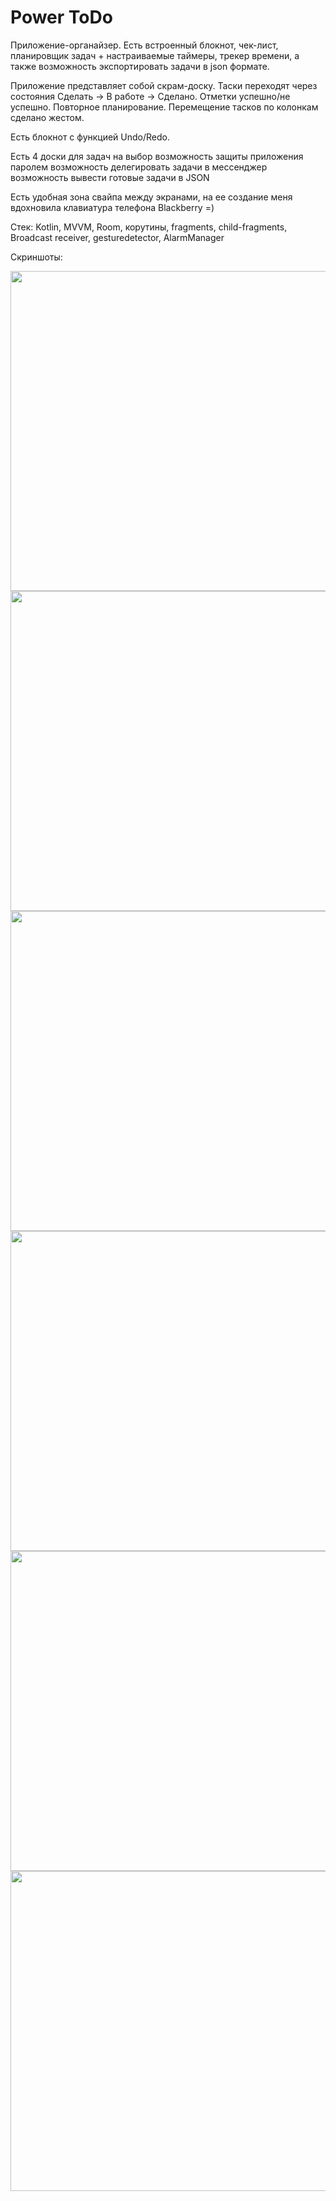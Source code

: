  
Power ToDo
=============
Приложение-органайзер. Eсть встроенный блокнот, чек-лист, планировщик задач + настраиваемые таймеры, трекер времени, а также возможность экспортировать задачи в json формате.

Приложение представляет собой скрам-доску.  Таски переходят через состояния Сделать -> В работе -> Сделано. Отметки успешно/не успешно. Повторное планирование. Перемещение тасков
по колонкам сделано жестом.

Есть блокнот с функцией Undo/Redo.

Есть 4 доски для задач на выбор
возможность защиты приложения паролем
возможность делегировать задачи в мессенджер
возможность вывести готовые задачи в JSON

Есть удобная зона свайпа между экранами, на ее создание меня вдохновила клавиатура телефона Blackberry =)

Стек: Kotlin, MVVM, Room, корутины, fragments, child-fragments, Broadcast receiver, gesturedetector, AlarmManager


Скриншоты:

<img src="https://github.com/AlexanderKott/powertodo_v2/blob/main/images/Screenshot_1656423924.png?raw=true" width="512"/>
<img src="https://github.com/AlexanderKott/powertodo_v2/blob/main/images/Screenshot_1656423936.png?raw=true" width="512"/>
<img src="https://github.com/AlexanderKott/powertodo_v2/blob/main/images/Screenshot_1656423960.png?raw=true" width="512"/>
<img src="https://github.com/AlexanderKott/powertodo_v2/blob/main/images/Screenshot_1656423977.png?raw=true" width="512"/>
<img src="https://github.com/AlexanderKott/powertodo_v2/blob/main/images/Screenshot_1656423986.png?raw=true" width="512"/>
<img src="https://github.com/AlexanderKott/powertodo_v2/blob/main/images/Screenshot_1656424008.png?raw=true" width="512"/>
